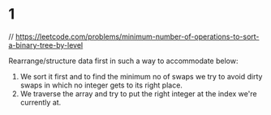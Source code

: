 1
====================================================
// https://leetcode.com/problems/minimum-number-of-operations-to-sort-a-binary-tree-by-level

Rearrange/structure data first in such a way to accommodate below:
1. We sort it first and to find the minimum no of swaps we try to avoid dirty swaps in which no integer gets to its right place. <br>
2. We traverse the array and try to put the right integer at the index we're currently at.

